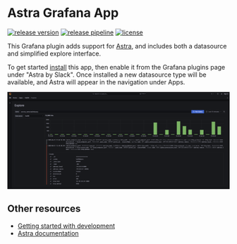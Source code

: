 # Astra Grafana App

[![release version](https://img.shields.io/github/v/release/slackhq/slack-astra-app?include_prereleases)](https://github.com/slackhq/slack-astra-app/releases)
[![release pipeline](https://img.shields.io/github/actions/workflow/status/slackhq/slack-astra-app/release.yml?label=release)](https://github.com/slackhq/slack-astra-app/actions/workflows/release.yml)
[![license](https://img.shields.io/github/license/slackhq/slack-astra-app)](https://github.com/slackhq/slack-astra-app/blob/master/LICENSE)

This Grafana plugin adds support for [Astra](https://github.com/slackhq/astra), and includes both a datasource and 
simplified explore interface.

To get started [install](https://grafana.com/docs/grafana/latest/plugins/installation/) this app, then enable it from 
the Grafana plugins page under "Astra by Slack". Once installed a new datasource type will be available, and Astra will
appear in the navigation under Apps.

![Astra explore](src/img/explore.png)

## Other resources
* [Getting started with development](.github/CONTRIBUTING.md#getting-started-with-development)
* [Astra documentation](https://slackhq.github.io/astra/)
